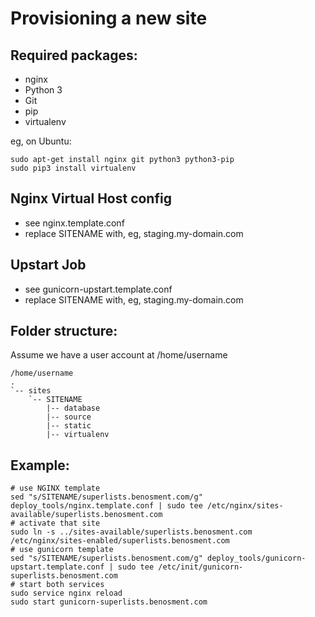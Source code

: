 Provisioning a new site
=======================

## Required packages:

* nginx
* Python 3
* Git
* pip
* virtualenv

eg, on Ubuntu:

    sudo apt-get install nginx git python3 python3-pip
    sudo pip3 install virtualenv


## Nginx Virtual Host config

* see nginx.template.conf
* replace SITENAME with, eg, staging.my-domain.com

## Upstart Job

* see gunicorn-upstart.template.conf
* replace SITENAME with, eg, staging.my-domain.com

## Folder structure:
Assume we have a user account at /home/username

    /home/username
    .
    `-- sites
        `-- SITENAME
            |-- database
            |-- source
            |-- static
            |-- virtualenv


## Example:
    # use NGINX template
    sed "s/SITENAME/superlists.benosment.com/g" deploy_tools/nginx.template.conf | sudo tee /etc/nginx/sites-available/superlists.benosment.com
    # activate that site
    sudo ln -s ../sites-available/superlists.benosment.com /etc/nginx/sites-enabled/superlists.benosment.com
    # use gunicorn template
    sed "s/SITENAME/superlists.benosment.com/g" deploy_tools/gunicorn-upstart.template.conf | sudo tee /etc/init/gunicorn-superlists.benosment.com
    # start both services
    sudo service nginx reload
    sudo start gunicorn-superlists.benosment.com